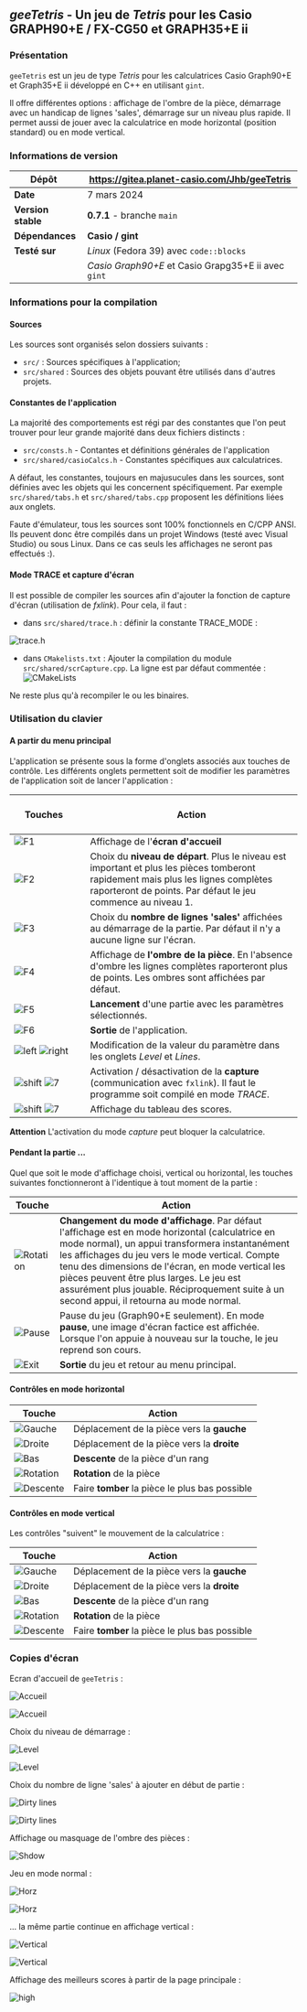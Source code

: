 ## *geeTetris* - Un jeu de *Tetris* pour les Casio GRAPH90+E / FX-CG50 et GRAPH35+E ii

### Présentation

`geeTetris` est un jeu de type *Tetris* pour les calculatrices Casio Graph90+E et Graph35+E ii développé en C++ en utilisant `gint`.

Il offre différentes options : affichage de l'ombre de la pièce, démarrage avec un handicap de lignes 'sales', démarrage sur un niveau plus rapide. 
Il permet aussi de jouer avec la calculatrice en mode horizontal (position standard) ou en mode vertical.

### Informations de version

| Dépôt &nbsp;| https://gitea.planet-casio.com/Jhb/geeTetris |
|----- |-------------------------------------|
| **Date** | 7 mars 2024 |
| **Version stable** | **0\.7.1** - branche `main` |
| **Dépendances** |  **Casio / gint** |
| **Testé sur** | *Linux* (Fedora 39) avec `code::blocks`|
|| *Casio Graph90+E*  et Casio Grapg35+E ii avec `gint`|


### Informations pour la compilation
#### Sources
Les sources sont organisés selon dossiers suivants :
* `src/` : Sources spécifiques à l'application;
* `src/shared` : Sources des objets pouvant être utilisés dans d'autres projets.

#### Constantes de l'application
La majorité des comportements est régi par des constantes que l'on peut trouver pour leur grande majorité dans deux fichiers distincts :
* `src/consts.h` - Contantes et définitions générales de l'application
* `src/shared/casioCalcs.h` - Constantes spécifiques aux calculatrices.

A défaut, les constantes, toujours en majusucules dans les sources, sont définies avec les objets qui les concernent spécifiquement. Par exemple `src/shared/tabs.h` et `src/shared/tabs.cpp` proposent les définitions liées aux onglets.

Faute d'émulateur, tous les sources sont 100% fonctionnels en C/CPP ANSI. Ils peuvent donc être compilés dans un projet Windows (testé avec Visual Studio) ou sous Linux. Dans ce cas seuls les affichages ne seront pas effectués :).

#### Mode TRACE et capture d'écran
Il est possible de compiler les sources afin d'ajouter la fonction de capture d'écran (utilisation de *fxlink*). Pour cela, il faut :

* dans `src/shared/trace.h` : définir la constante TRACE_MODE :

![trace.h](assets/Capture_trace.png)

* dans `CMakelists.txt` : Ajouter la compilation du module `src/shared/scrCapture.cpp`. La ligne est par défaut commentée :
![CMakeLists](assets/Capture_CMakelists.png)

Ne reste plus qu'à recompiler le ou les binaires.

### Utilisation du clavier
#### A partir du menu principal
L'application se présente sous la forme d'onglets associés aux touches de contrôle. Les différents onglets permettent soit de modifier les paramètres de l'application soit de lancer l'application :

|  &nbsp; &nbsp; &nbsp; &nbsp; &nbsp; &nbsp; &nbsp;&nbsp; &nbsp;&nbsp;&nbsp;&nbsp;Touches &nbsp; &nbsp; &nbsp;&nbsp; &nbsp; &nbsp; &nbsp;&nbsp; &nbsp; &nbsp; &nbsp;&nbsp; &nbsp; &nbsp; &nbsp;&nbsp;  | Action |
|--------|--------|
| ![F1](assets/key_F1.png) | Affichage de l'**écran d'accueil**|
| ![F2](assets/key_F2.png) | Choix du **niveau de départ**. Plus le niveau est important et plus les pièces tomberont rapidement mais plus les lignes complètes raporteront de points. Par défaut le jeu commence au niveau 1.|
| ![F3](assets/key_F3.png) | Choix du **nombre de lignes 'sales'** affichées au démarrage de la partie. Par défaut il n'y a aucune ligne sur l'écran.|
| ![F4](assets/key_F4.png) | Affichage de **l'ombre de la pièce**. En l'absence d'ombre les lignes complètes raporteront plus de points. Les ombres sont affichées par défaut.|
| ![F5](assets/key_F5.png) | **Lancement** d'une partie avec les paramètres sélectionnés.|
| ![F6](assets/key_F6.png) | **Sortie** de l'application.|
| ![left](assets/key_left.png) ![right](assets/key_right.png)| Modification de la valeur du paramètre dans les onglets *Level* et *Lines*.|
| ![shift](assets/key_shift.png) ![7](assets/key_7.png)| Activation / désactivation de la **capture** (communication avec `fxlink`). Il faut le programme soit compilé en mode *TRACE*.|
| ![shift](assets/key_alpha.png) ![7](assets/key_mult.png)| Affichage du tableau des scores. |

**Attention** L'activation du mode *capture* peut bloquer la calculatrice.

#### Pendant la partie ...
Quel que soit le mode d'affichage choisi, vertical ou horizontal, les touches suivantes fonctionneront à l'identique à tout moment de la partie :


| Touche | Action |
|---------------|--------|
| ![Rotation](assets/key_xot.png) | **Changement du mode d'affichage**. Par défaut l'affichage est en mode horizontal (calculatrice en mode normal), un appui transformera instantanément les affichages du jeu vers le mode vertical. Compte tenu des dimensions de l'écran, en mode vertical les pièces peuvent être plus  larges. Le jeu est assurément plus jouable. Réciproquement suite à un second appui, il retourna au mode normal. |
| ![Pause](assets/key_optn.png) | Pause du jeu (Graph90+E seulement). En mode **pause**, une image d'écran factice est affichée. Lorsque l'on appuie à nouveau sur la touche, le jeu reprend son cours.|
| ![Exit](assets/key_exit.png) | **Sortie** du jeu et retour au menu principal. |

#### Contrôles en mode horizontal

| Touche | Action |
|--------|--------|
| ![Gauche](assets/key_left.png) | Déplacement de la pièce vers la **gauche** |
| ![Droite](assets/key_right.png) | Déplacement de la pièce vers la **droite** |
| ![Bas](assets/key_down.png) | **Descente** de la pièce d'un rang |
| ![Rotation](assets/key_up.png) | **Rotation** de la pièce |
| ![Descente](assets/key_0.png) | Faire **tomber** la pièce le plus bas possible |

#### Contrôles en mode vertical

Les contrôles "suivent" le mouvement de la calculatrice :

| Touche | Action |
|--------|--------|
| ![Gauche](assets/key_down.png) | Déplacement de la pièce vers la **gauche** |
| ![Droite](assets/key_up.png) | Déplacement de la pièce vers la **droite** |
| ![Bas](assets/key_right.png) | **Descente** de la pièce d'un rang |
| ![Rotation](assets/key_left.png) | **Rotation** de la pièce |
| ![Descente](assets/key_0.png) | Faire **tomber** la pièce le plus bas possible |

### Copies d'écran

Ecran d'accueil de `geeTetris` :

![Accueil](assets/welcome.png)

![Accueil](assets/welcome_fx.png) 

Choix du niveau de démarrage :

![Level](assets/levels.png)

![Level](assets/levels_fx.png)


Choix du nombre de ligne 'sales' à ajouter en début de partie :

![Dirty lines](assets/dirty.png)

![Dirty lines](assets/dirty_fx.png)


Affichage ou masquage de l'ombre des pièces :

![Shdow](assets/shadow.png)

Jeu en mode normal :

![Horz](assets/horz.png)

![Horz](assets/horz_fx.png)

... la même partie continue en affichage vertical :

![Vertical](assets/vert.png)

![Vertical](assets/vert_fx.png)


Affichage des meilleurs scores à partir de la page principale :

![high](assets/best.png)